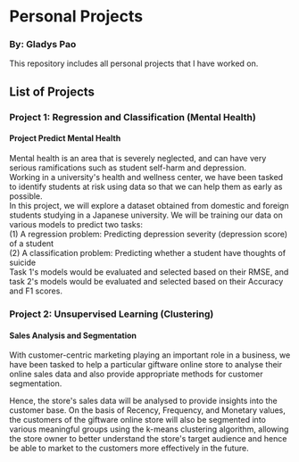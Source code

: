 # Personal Projects
### By: Gladys Pao
This repository includes all personal projects that I have worked on.

## List of Projects

### Project 1: Regression and Classification (Mental Health)
#### Project Predict Mental Health
Mental health is an area that is severely neglected, and can have very serious ramifications such as student self-harm and depression.<br>
Working in a university's health and wellness center, we have been tasked to identify students at risk using data so that we can help them as early as possible.<br>
In this project, we will explore a dataset obtained from domestic and foreign students studying in a Japanese university. We will be training our data on various models to predict two tasks:<br>
(1) A regression problem: Predicting depression severity (depression score) of a student<br>
(2) A classification problem: Predicting whether a student have thoughts of suicide<br>
Task 1's models would be evaluated and selected based on their RMSE, and task 2's models would be evaluated and selected based on their Accuracy and F1 scores.

### Project 2: Unsupervised Learning (Clustering)
#### Sales Analysis and Segmentation
With customer-centric marketing playing an important role in a business, we have been tasked to help a particular giftware online store to analyse their online sales data and also provide appropriate methods for customer segmentation. 

Hence, the store's sales data will be analysed to provide insights into the customer base. On the basis of Recency, Frequency, and Monetary values, the customers of the giftware online store will also be segmented into various meaningful groups using the k-means clustering algorithm, allowing the store owner to better understand the store's target audience and hence be able to market to the customers more effectively in the future. 

